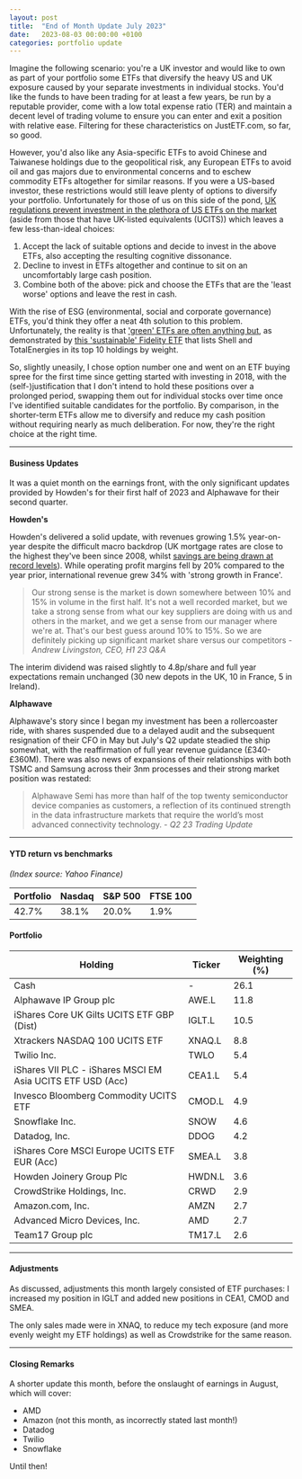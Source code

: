 ```yaml
---
layout: post
title:  "End of Month Update July 2023"
date:   2023-08-03 00:00:00 +0100
categories: portfolio update
---
```


Imagine the following scenario: you're a UK investor and would like to own as part of your portfolio some ETFs that diversify the heavy US and UK exposure caused by your separate investments in individual stocks. You'd like the funds to have been trading for at least a few years, be run by a reputable provider, come with a low total expense ratio (TER) and maintain a decent level of trading volume to ensure you can enter and exit a position with relative ease. Filtering for these characteristics on JustETF.com, so far, so good.

However, you'd also like any Asia-specific ETFs to avoid Chinese and Taiwanese holdings due to the geopolitical risk, any European ETFs to avoid oil and gas majors due to environmental concerns and to eschew commodity ETFs altogether for similar reasons. If you were a US-based investor, these restrictions would still leave plenty of options to diversify your portfolio. Unfortunately for those of us on this side of the pond, [UK regulations prevent investment in the plethora of US ETFs on the market](https://www.ig.com/uk/trading-strategies/how-to-buy-us-etfs-in-the-uk--investing-and-trading-220620) (aside from those that have UK-listed equivalents (UCITS)) which leaves a few less-than-ideal choices:

1. Accept the lack of suitable options and decide to invest in the above ETFs, also accepting the resulting cognitive dissonance.
2. Decline to invest in ETFs altogether and continue to sit on an uncomfortably large cash position.
3. Combine both of the above: pick and choose the ETFs that are the 'least worse' options and leave the rest in cash.

With the rise of ESG (environmental, social and corporate governance) ETFs, you'd think they offer a neat 4th solution to this problem. Unfortunately, the reality is that ['green' ETFs are often anything but](https://www.esginvesting.co.uk/2021/11/greenwashing-among-most-popular-esg-etfs-is-pervasive/), as demonstrated by [this 'sustainable' Fidelity ETF](https://www.fidelity.co.uk/factsheet-data/factsheet/IE00BKSBGT50-fidelity-ucits-icav/key-statistics) that lists Shell and TotalEnergies in its top 10 holdings by weight.

So, slightly uneasily, I chose option number one and went on an ETF buying spree for the first time since getting started with investing in 2018, with the (self-)justification that I don't intend to hold these positions over a prolonged period, swapping them out for individual stocks over time once I've identified suitable candidates for the portfolio. By comparison, in the shorter-term ETFs allow me to diversify and reduce my cash position without requiring nearly as much deliberation. For now, they're the right choice at the right time.

---

#### Business Updates

It was a quiet month on the earnings front, with the only significant updates provided by Howden's for their first half of 2023 and Alphawave for their second quarter.

**Howden's**

Howden's delivered a solid update, with revenues growing 1.5% year-on-year despite the difficult macro backdrop (UK mortgage rates are close to the highest they've been since 2008, whilst [savings are being drawn at record levels](https://www.reuters.com/markets/europe/uk-mortgage-approvals-tick-higher-may-bank-england-2023-06-29/)). While operating profit margins fell by 20% compared to the year prior, international revenue grew 34% with 'strong growth in France'. 

>Our strong sense is the market is down somewhere between 10% and 15% in volume in the first half. It's not a well recorded market, but we take a strong sense from what our key suppliers are doing with us and others in the market, and we get a sense from our manager where we're at. That's our best guess around 10% to 15%. So we are definitely picking up significant market share versus our competitors - *Andrew Livingston, CEO, H1 23 Q&A*

The interim dividend was raised slightly to 4.8p/share and full year expectations remain unchanged (30 new depots in the UK, 10 in France, 5 in Ireland).

**Alphawave**

Alphawave's story since I began my investment has been a rollercoaster ride, with shares suspended due to a delayed audit and the subsequent resignation of their CFO in May but July's Q2 update steadied the ship somewhat, with the reaffirmation of full year revenue guidance (£340-£360M). There was also news of expansions of their relationships with both TSMC and Samsung across their 3nm processes and their strong market position was restated:

>Alphawave Semi has more than half of the top twenty semiconductor device companies as customers, a reflection of its continued strength in the data infrastructure markets that require the world’s most advanced connectivity technology. - *Q2 23 Trading Update*

---

#### YTD return vs benchmarks
*(Index source: Yahoo Finance)*

Portfolio | Nasdaq | S&P 500 | FTSE 100
------------ | ------------ | ------------ | ------------
42.7% | 38.1% | 20.0% | 1.9%

#### Portfolio

Holding | Ticker | Weighting (%)
------------ | ------------ | ------------
Cash | - | 26.1
Alphawave IP Group plc | AWE.L | 11.8
iShares Core UK Gilts UCITS ETF GBP (Dist) | IGLT.L | 10.5
Xtrackers NASDAQ 100 UCITS ETF | XNAQ.L | 8.8
Twilio Inc. | TWLO | 5.4
iShares VII PLC - iShares MSCI EM Asia UCITS ETF USD (Acc) | CEA1.L | 5.4
Invesco Bloomberg Commodity UCITS ETF | CMOD.L | 4.9
Snowflake Inc. | SNOW | 4.6
Datadog, Inc. | DDOG | 4.2
iShares Core MSCI Europe UCITS ETF EUR (Acc) | SMEA.L | 3.8
Howden Joinery Group Plc | HWDN.L | 3.6
CrowdStrike Holdings, Inc. | CRWD | 2.9
Amazon.com, Inc. | AMZN | 2.7
Advanced Micro Devices, Inc. | AMD | 2.7
Team17 Group plc | TM17.L | 2.6

---

#### Adjustments

As discussed, adjustments this month largely consisted of ETF purchases: I increased my position in IGLT and added new positions in CEA1, CMOD and SMEA.

The only sales made were in XNAQ, to reduce my tech exposure (and more evenly weight my ETF holdings) as well as Crowdstrike for the same reason.

---

#### Closing Remarks

A shorter update this month, before the onslaught of earnings in August, which will cover:
- AMD
- Amazon (not this month, as incorrectly stated last month!)
- Datadog
- Twilio
- Snowflake

Until then!